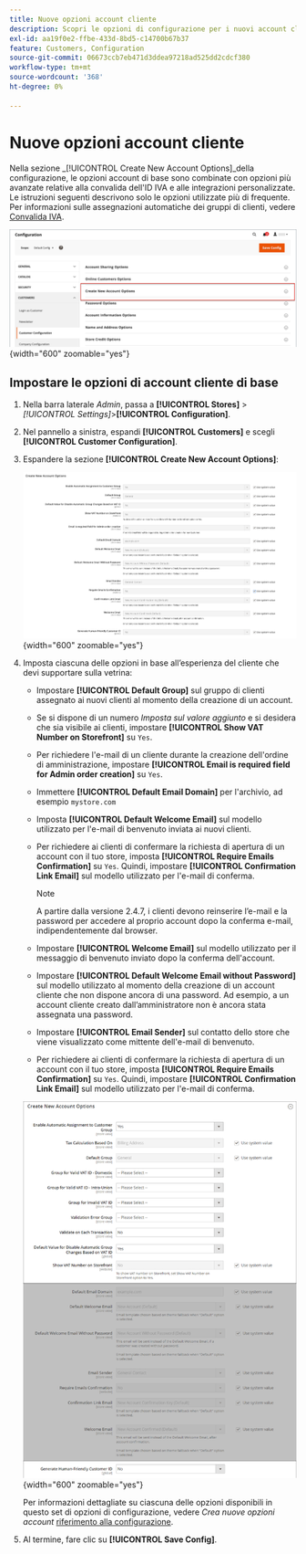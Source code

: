 ```yaml
---
title: Nuove opzioni account cliente
description: Scopri le opzioni di configurazione per i nuovi account cliente nel tuo store.
exl-id: aa19f0e2-ffbe-433d-8bd5-c14700b67b37
feature: Customers, Configuration
source-git-commit: 06673ccb7eb471d3ddea97218ad525dd2cdcf380
workflow-type: tm+mt
source-wordcount: '368'
ht-degree: 0%

---
```


# Nuove opzioni account cliente

Nella sezione _[!UICONTROL Create New Account Options]_della configurazione, le opzioni account di base sono combinate con opzioni più avanzate relative alla convalida dell&#39;ID IVA e alle integrazioni personalizzate. Le istruzioni seguenti descrivono solo le opzioni utilizzate più di frequente. Per informazioni sulle assegnazioni automatiche dei gruppi di clienti, vedere [Convalida IVA](../stores-purchase/vat.md).

![Crea nuove opzioni account](assets/customer-configuration-create-new-account-options.png){width="600" zoomable="yes"}

## Impostare le opzioni di account cliente di base

1. Nella barra laterale _Admin_, passa a **[!UICONTROL Stores]** > _[!UICONTROL Settings]_>**[!UICONTROL Configuration]**.

1. Nel pannello a sinistra, espandi **[!UICONTROL Customers]** e scegli **[!UICONTROL Customer Configuration]**.

1. Espandere la sezione **[!UICONTROL Create New Account Options]**:

   ![Impostazioni predefinite per la creazione di nuove opzioni account](../configuration-reference/customers/assets/customer-configuration-create-new-account-options.png){width="600" zoomable="yes"}

1. Imposta ciascuna delle opzioni in base all’esperienza del cliente che devi supportare sulla vetrina:

   - Impostare **[!UICONTROL Default Group]** sul gruppo di clienti assegnato ai nuovi clienti al momento della creazione di un account.

   - Se si dispone di un numero _Imposta sul valore aggiunto_ e si desidera che sia visibile ai clienti, impostare **[!UICONTROL Show VAT Number on Storefront]** su `Yes`.

   - Per richiedere l&#39;e-mail di un cliente durante la creazione dell&#39;ordine di amministrazione, impostare **[!UICONTROL Email is required field for Admin order creation]** su `Yes`.

   - Immettere **[!UICONTROL Default Email Domain]** per l&#39;archivio, ad esempio `mystore.com`

   - Imposta **[!UICONTROL Default Welcome Email]** sul modello utilizzato per l&#39;e-mail di benvenuto inviata ai nuovi clienti.

   - Per richiedere ai clienti di confermare la richiesta di apertura di un account con il tuo store, imposta **[!UICONTROL Require Emails Confirmation]** su `Yes`. Quindi, impostare **[!UICONTROL Confirmation Link Email]** sul modello utilizzato per l&#39;e-mail di conferma.

     >[!NOTE]
     >
     >A partire dalla versione 2.4.7, i clienti devono reinserire l’e-mail e la password per accedere al proprio account dopo la conferma e-mail, indipendentemente dal browser.

   - Impostare **[!UICONTROL Welcome Email]** sul modello utilizzato per il messaggio di benvenuto inviato dopo la conferma dell&#39;account.

   - Impostare **[!UICONTROL Default Welcome Email without Password]** sul modello utilizzato al momento della creazione di un account cliente che non dispone ancora di una password. Ad esempio, a un account cliente creato dall’amministratore non è ancora stata assegnata una password.

   - Impostare **[!UICONTROL Email Sender]** sul contatto dello store che viene visualizzato come mittente dell&#39;e-mail di benvenuto.

   - Per richiedere ai clienti di confermare la richiesta di apertura di un account con il tuo store, imposta **[!UICONTROL Require Emails Confirmation]** su `Yes`. Quindi, impostare **[!UICONTROL Confirmation Link Email]** sul modello utilizzato per l&#39;e-mail di conferma.

   ![Crea nuove opzioni account con IVA abilitata](../configuration-reference/customers/assets/customer-configuration-create-new-account-options-vat.png){width="600" zoomable="yes"}

   Per informazioni dettagliate su ciascuna delle opzioni disponibili in questo set di opzioni di configurazione, vedere _Crea nuove opzioni account_ [riferimento alla configurazione](../configuration-reference/customers/customer-configuration.md).

1. Al termine, fare clic su **[!UICONTROL Save Config]**.

